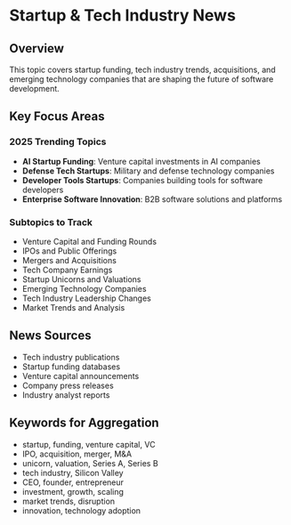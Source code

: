 # Startup & Tech Industry News

## Overview
This topic covers startup funding, tech industry trends, acquisitions, and emerging technology companies that are shaping the future of software development.

## Key Focus Areas

### 2025 Trending Topics
- **AI Startup Funding**: Venture capital investments in AI companies
- **Defense Tech Startups**: Military and defense technology companies
- **Developer Tools Startups**: Companies building tools for software developers
- **Enterprise Software Innovation**: B2B software solutions and platforms

### Subtopics to Track
- Venture Capital and Funding Rounds
- IPOs and Public Offerings
- Mergers and Acquisitions
- Tech Company Earnings
- Startup Unicorns and Valuations
- Emerging Technology Companies
- Tech Industry Leadership Changes
- Market Trends and Analysis

## News Sources
- Tech industry publications
- Startup funding databases
- Venture capital announcements
- Company press releases
- Industry analyst reports

## Keywords for Aggregation
- startup, funding, venture capital, VC
- IPO, acquisition, merger, M&A
- unicorn, valuation, Series A, Series B
- tech industry, Silicon Valley
- CEO, founder, entrepreneur
- investment, growth, scaling
- market trends, disruption
- innovation, technology adoption
